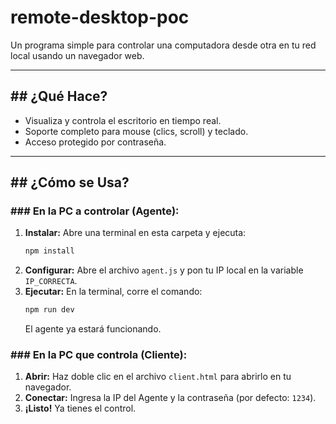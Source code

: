 # remote-desktop-poc


Un programa simple para controlar una computadora desde otra en tu red local usando un navegador web.

---

## ## ¿Qué Hace?

* Visualiza y controla el escritorio en tiempo real.
* Soporte completo para mouse (clics, scroll) y teclado.
* Acceso protegido por contraseña.

---

## ## ¿Cómo se Usa?

### ### En la PC a controlar (Agente):

1.  **Instalar:** Abre una terminal en esta carpeta y ejecuta:
    ```bash
    npm install
    ```
2.  **Configurar:** Abre el archivo `agent.js` y pon tu IP local en la variable `IP_CORRECTA`.
3.  **Ejecutar:** En la terminal, corre el comando:
    ```bash
    npm run dev
    ```
    El agente ya estará funcionando.

### ### En la PC que controla (Cliente):

1.  **Abrir:** Haz doble clic en el archivo `client.html` para abrirlo en tu navegador.
2.  **Conectar:** Ingresa la IP del Agente y la contraseña (por defecto: `1234`).
3.  **¡Listo!** Ya tienes el control.